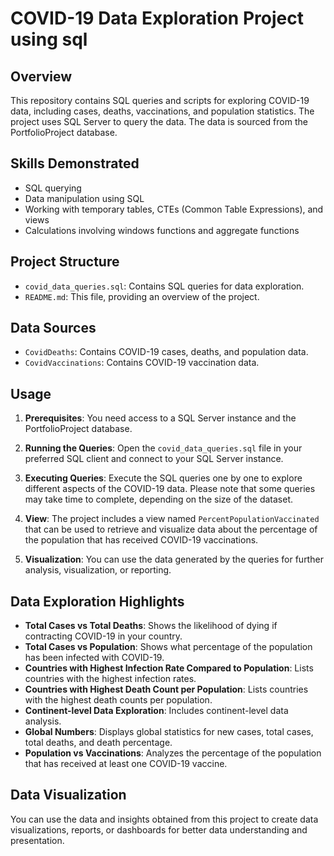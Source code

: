# COVID-19 Data Exploration Project using sql

## Overview 

This repository contains SQL queries and scripts for exploring COVID-19 data, including cases, deaths, vaccinations, and population statistics. The project uses SQL Server to query the data. The data is sourced from the PortfolioProject database.

## Skills Demonstrated

- SQL querying
- Data manipulation using SQL
- Working with temporary tables, CTEs (Common Table Expressions), and views
- Calculations involving windows functions and aggregate functions

## Project Structure

- `covid_data_queries.sql`: Contains SQL queries for data exploration.
- `README.md`: This file, providing an overview of the project.

## Data Sources

- `CovidDeaths`: Contains COVID-19 cases, deaths, and population data.
- `CovidVaccinations`: Contains COVID-19 vaccination data.

## Usage

1. **Prerequisites**: You need access to a SQL Server instance and the PortfolioProject database.

2. **Running the Queries**: Open the `covid_data_queries.sql` file in your preferred SQL client and connect to your SQL Server instance.

3. **Executing Queries**: Execute the SQL queries one by one to explore different aspects of the COVID-19 data. Please note that some queries may take time to complete, depending on the size of the dataset.

4. **View**: The project includes a view named `PercentPopulationVaccinated` that can be used to retrieve and visualize data about the percentage of the population that has received COVID-19 vaccinations.

5. **Visualization**: You can use the data generated by the queries for further analysis, visualization, or reporting.

## Data Exploration Highlights

- **Total Cases vs Total Deaths**: Shows the likelihood of dying if contracting COVID-19 in your country.
- **Total Cases vs Population**: Shows what percentage of the population has been infected with COVID-19.
- **Countries with Highest Infection Rate Compared to Population**: Lists countries with the highest infection rates.
- **Countries with Highest Death Count per Population**: Lists countries with the highest death counts per population.
- **Continent-level Data Exploration**: Includes continent-level data analysis.
- **Global Numbers**: Displays global statistics for new cases, total cases, total deaths, and death percentage.
- **Population vs Vaccinations**: Analyzes the percentage of the population that has received at least one COVID-19 vaccine.

## Data Visualization

You can use the data and insights obtained from this project to create data visualizations, reports, or dashboards for better data understanding and presentation.


